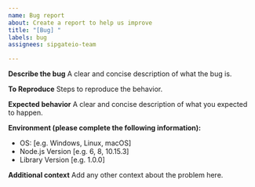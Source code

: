 ```yaml
---
name: Bug report
about: Create a report to help us improve
title: "[Bug] "
labels: bug
assignees: sipgateio-team

---
```


**Describe the bug**
A clear and concise description of what the bug is.

**To Reproduce**
Steps to reproduce the behavior.

**Expected behavior**
A clear and concise description of what you expected to happen.

**Environment (please complete the following information):**
 - OS: [e.g. Windows, Linux, macOS]
 - Node.js Version [e.g. 6, 8, 10.15.3]
 - Library Version [e.g. 1.0.0]

**Additional context**
Add any other context about the problem here.
